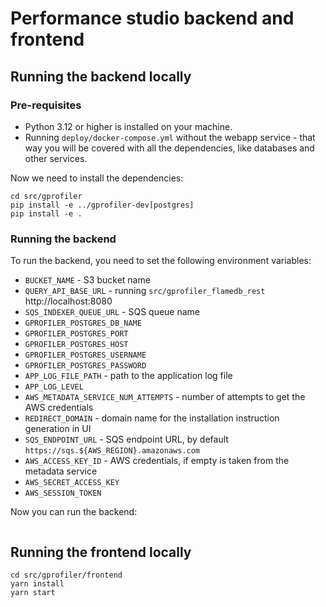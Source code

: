 # Performance studio backend and frontend

## Running the backend locally
### Pre-requisites
- Python 3.12 or higher is installed on your machine.
- Running `deploy/docker-compose.yml` without the webapp service - that way you will be covered with all the dependencies, like databases and other services.

Now we need to install the dependencies:
```shell
cd src/gprofiler
pip install -e ../gprofiler-dev[postgres]
pip install -e .
```

### Running the backend
To run the backend, you need to set the following environment variables:
- `BUCKET_NAME` - S3 bucket name
- `QUERY_API_BASE_URL` - running `src/gprofiler_flamedb_rest` http://localhost:8080
- `SQS_INDEXER_QUEUE_URL` - SQS queue name
- `GPROFILER_POSTGRES_DB_NAME`
- `GPROFILER_POSTGRES_PORT`
- `GPROFILER_POSTGRES_HOST`
- `GPROFILER_POSTGRES_USERNAME`
- `GPROFILER_POSTGRES_PASSWORD`
- `APP_LOG_FILE_PATH` - path to the application log file
- `APP_LOG_LEVEL`
- `AWS_METADATA_SERVICE_NUM_ATTEMPTS` - number of attempts to get the AWS credentials
- `REDIRECT_DOMAIN` - domain name for the installation instruction generation in UI
- `SQS_ENDPOINT_URL` - SQS endpoint URL, by default `https://sqs.${AWS_REGION}.amazonaws.com`
- `AWS_ACCESS_KEY_ID` - AWS credentials, if empty is taken from the metadata service
- `AWS_SECRET_ACCESS_KEY`
- `AWS_SESSION_TOKEN`

Now you can run the backend:
```shellpython3 -m uvicorn backend.main:app --reload --port 8000

```

## Running the frontend locally
```shell
cd src/gprofiler/frontend
yarn install
yarn start
```